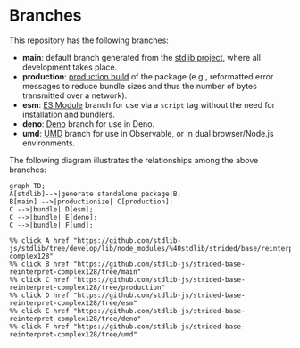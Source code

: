 <!--

@license Apache-2.0

Copyright (c) 2022 The Stdlib Authors.

Licensed under the Apache License, Version 2.0 (the "License");
you may not use this file except in compliance with the License.
You may obtain a copy of the License at

    http://www.apache.org/licenses/LICENSE-2.0

Unless required by applicable law or agreed to in writing, software
distributed under the License is distributed on an "AS IS" BASIS,
WITHOUT WARRANTIES OR CONDITIONS OF ANY KIND, either express or implied.
See the License for the specific language governing permissions and
limitations under the License.

-->

# Branches

This repository has the following branches:

-   **main**: default branch generated from the [stdlib project][stdlib-url], where all development takes place.
-   **production**: [production build][production-url] of the package (e.g., reformatted error messages to reduce bundle sizes and thus the number of bytes transmitted over a network).
-   **esm**: [ES Module][esm-url] branch for use via a `script` tag without the need for installation and bundlers.
-   **deno**: [Deno][deno-url] branch for use in Deno.
-   **umd**: [UMD][umd-url] branch for use in Observable, or in dual browser/Node.js environments.

The following diagram illustrates the relationships among the above branches:

```mermaid
graph TD;
A[stdlib]-->|generate standalone package|B;
B[main] -->|productionize| C[production];
C -->|bundle| D[esm];
C -->|bundle| E[deno];
C -->|bundle| F[umd];

%% click A href "https://github.com/stdlib-js/stdlib/tree/develop/lib/node_modules/%40stdlib/strided/base/reinterpret-complex128"
%% click B href "https://github.com/stdlib-js/strided-base-reinterpret-complex128/tree/main"
%% click C href "https://github.com/stdlib-js/strided-base-reinterpret-complex128/tree/production"
%% click D href "https://github.com/stdlib-js/strided-base-reinterpret-complex128/tree/esm"
%% click E href "https://github.com/stdlib-js/strided-base-reinterpret-complex128/tree/deno"
%% click F href "https://github.com/stdlib-js/strided-base-reinterpret-complex128/tree/umd"
```

[stdlib-url]: https://github.com/stdlib-js/stdlib/tree/develop/lib/node_modules/%40stdlib/strided/base/reinterpret-complex128
[production-url]: https://github.com/stdlib-js/strided-base-reinterpret-complex128/tree/production
[deno-url]: https://github.com/stdlib-js/strided-base-reinterpret-complex128/tree/deno
[umd-url]: https://github.com/stdlib-js/strided-base-reinterpret-complex128/tree/umd
[esm-url]: https://github.com/stdlib-js/strided-base-reinterpret-complex128/tree/esm
